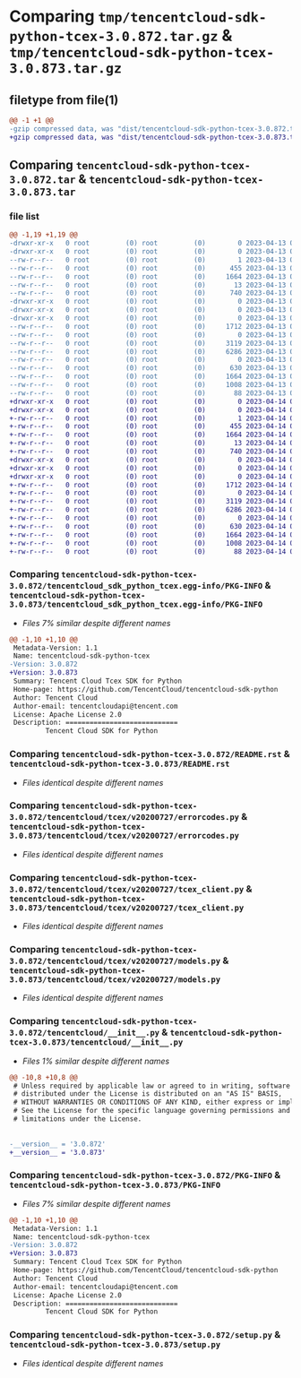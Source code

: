 # Comparing `tmp/tencentcloud-sdk-python-tcex-3.0.872.tar.gz` & `tmp/tencentcloud-sdk-python-tcex-3.0.873.tar.gz`

## filetype from file(1)

```diff
@@ -1 +1 @@
-gzip compressed data, was "dist/tencentcloud-sdk-python-tcex-3.0.872.tar", last modified: Thu Apr 13 00:58:32 2023, max compression
+gzip compressed data, was "dist/tencentcloud-sdk-python-tcex-3.0.873.tar", last modified: Fri Apr 14 00:53:43 2023, max compression
```

## Comparing `tencentcloud-sdk-python-tcex-3.0.872.tar` & `tencentcloud-sdk-python-tcex-3.0.873.tar`

### file list

```diff
@@ -1,19 +1,19 @@
-drwxr-xr-x   0 root         (0) root         (0)        0 2023-04-13 00:58:32.000000 tencentcloud-sdk-python-tcex-3.0.872/
-drwxr-xr-x   0 root         (0) root         (0)        0 2023-04-13 00:58:32.000000 tencentcloud-sdk-python-tcex-3.0.872/tencentcloud_sdk_python_tcex.egg-info/
--rw-r--r--   0 root         (0) root         (0)        1 2023-04-13 00:58:32.000000 tencentcloud-sdk-python-tcex-3.0.872/tencentcloud_sdk_python_tcex.egg-info/dependency_links.txt
--rw-r--r--   0 root         (0) root         (0)      455 2023-04-13 00:58:32.000000 tencentcloud-sdk-python-tcex-3.0.872/tencentcloud_sdk_python_tcex.egg-info/SOURCES.txt
--rw-r--r--   0 root         (0) root         (0)     1664 2023-04-13 00:58:32.000000 tencentcloud-sdk-python-tcex-3.0.872/tencentcloud_sdk_python_tcex.egg-info/PKG-INFO
--rw-r--r--   0 root         (0) root         (0)       13 2023-04-13 00:58:32.000000 tencentcloud-sdk-python-tcex-3.0.872/tencentcloud_sdk_python_tcex.egg-info/top_level.txt
--rw-r--r--   0 root         (0) root         (0)      740 2023-04-13 00:58:32.000000 tencentcloud-sdk-python-tcex-3.0.872/README.rst
-drwxr-xr-x   0 root         (0) root         (0)        0 2023-04-13 00:58:32.000000 tencentcloud-sdk-python-tcex-3.0.872/tencentcloud/
-drwxr-xr-x   0 root         (0) root         (0)        0 2023-04-13 00:58:32.000000 tencentcloud-sdk-python-tcex-3.0.872/tencentcloud/tcex/
-drwxr-xr-x   0 root         (0) root         (0)        0 2023-04-13 00:58:32.000000 tencentcloud-sdk-python-tcex-3.0.872/tencentcloud/tcex/v20200727/
--rw-r--r--   0 root         (0) root         (0)     1712 2023-04-13 00:58:32.000000 tencentcloud-sdk-python-tcex-3.0.872/tencentcloud/tcex/v20200727/errorcodes.py
--rw-r--r--   0 root         (0) root         (0)        0 2023-04-13 00:58:32.000000 tencentcloud-sdk-python-tcex-3.0.872/tencentcloud/tcex/v20200727/__init__.py
--rw-r--r--   0 root         (0) root         (0)     3119 2023-04-13 00:58:32.000000 tencentcloud-sdk-python-tcex-3.0.872/tencentcloud/tcex/v20200727/tcex_client.py
--rw-r--r--   0 root         (0) root         (0)     6286 2023-04-13 00:58:32.000000 tencentcloud-sdk-python-tcex-3.0.872/tencentcloud/tcex/v20200727/models.py
--rw-r--r--   0 root         (0) root         (0)        0 2023-04-13 00:58:32.000000 tencentcloud-sdk-python-tcex-3.0.872/tencentcloud/tcex/__init__.py
--rw-r--r--   0 root         (0) root         (0)      630 2023-04-13 00:58:32.000000 tencentcloud-sdk-python-tcex-3.0.872/tencentcloud/__init__.py
--rw-r--r--   0 root         (0) root         (0)     1664 2023-04-13 00:58:32.000000 tencentcloud-sdk-python-tcex-3.0.872/PKG-INFO
--rw-r--r--   0 root         (0) root         (0)     1008 2023-04-13 00:58:32.000000 tencentcloud-sdk-python-tcex-3.0.872/setup.py
--rw-r--r--   0 root         (0) root         (0)       88 2023-04-13 00:58:32.000000 tencentcloud-sdk-python-tcex-3.0.872/setup.cfg
+drwxr-xr-x   0 root         (0) root         (0)        0 2023-04-14 00:53:43.000000 tencentcloud-sdk-python-tcex-3.0.873/
+drwxr-xr-x   0 root         (0) root         (0)        0 2023-04-14 00:53:43.000000 tencentcloud-sdk-python-tcex-3.0.873/tencentcloud_sdk_python_tcex.egg-info/
+-rw-r--r--   0 root         (0) root         (0)        1 2023-04-14 00:53:43.000000 tencentcloud-sdk-python-tcex-3.0.873/tencentcloud_sdk_python_tcex.egg-info/dependency_links.txt
+-rw-r--r--   0 root         (0) root         (0)      455 2023-04-14 00:53:43.000000 tencentcloud-sdk-python-tcex-3.0.873/tencentcloud_sdk_python_tcex.egg-info/SOURCES.txt
+-rw-r--r--   0 root         (0) root         (0)     1664 2023-04-14 00:53:43.000000 tencentcloud-sdk-python-tcex-3.0.873/tencentcloud_sdk_python_tcex.egg-info/PKG-INFO
+-rw-r--r--   0 root         (0) root         (0)       13 2023-04-14 00:53:43.000000 tencentcloud-sdk-python-tcex-3.0.873/tencentcloud_sdk_python_tcex.egg-info/top_level.txt
+-rw-r--r--   0 root         (0) root         (0)      740 2023-04-14 00:53:43.000000 tencentcloud-sdk-python-tcex-3.0.873/README.rst
+drwxr-xr-x   0 root         (0) root         (0)        0 2023-04-14 00:53:43.000000 tencentcloud-sdk-python-tcex-3.0.873/tencentcloud/
+drwxr-xr-x   0 root         (0) root         (0)        0 2023-04-14 00:53:43.000000 tencentcloud-sdk-python-tcex-3.0.873/tencentcloud/tcex/
+drwxr-xr-x   0 root         (0) root         (0)        0 2023-04-14 00:53:43.000000 tencentcloud-sdk-python-tcex-3.0.873/tencentcloud/tcex/v20200727/
+-rw-r--r--   0 root         (0) root         (0)     1712 2023-04-14 00:53:43.000000 tencentcloud-sdk-python-tcex-3.0.873/tencentcloud/tcex/v20200727/errorcodes.py
+-rw-r--r--   0 root         (0) root         (0)        0 2023-04-14 00:53:43.000000 tencentcloud-sdk-python-tcex-3.0.873/tencentcloud/tcex/v20200727/__init__.py
+-rw-r--r--   0 root         (0) root         (0)     3119 2023-04-14 00:53:43.000000 tencentcloud-sdk-python-tcex-3.0.873/tencentcloud/tcex/v20200727/tcex_client.py
+-rw-r--r--   0 root         (0) root         (0)     6286 2023-04-14 00:53:43.000000 tencentcloud-sdk-python-tcex-3.0.873/tencentcloud/tcex/v20200727/models.py
+-rw-r--r--   0 root         (0) root         (0)        0 2023-04-14 00:53:43.000000 tencentcloud-sdk-python-tcex-3.0.873/tencentcloud/tcex/__init__.py
+-rw-r--r--   0 root         (0) root         (0)      630 2023-04-14 00:53:43.000000 tencentcloud-sdk-python-tcex-3.0.873/tencentcloud/__init__.py
+-rw-r--r--   0 root         (0) root         (0)     1664 2023-04-14 00:53:43.000000 tencentcloud-sdk-python-tcex-3.0.873/PKG-INFO
+-rw-r--r--   0 root         (0) root         (0)     1008 2023-04-14 00:53:43.000000 tencentcloud-sdk-python-tcex-3.0.873/setup.py
+-rw-r--r--   0 root         (0) root         (0)       88 2023-04-14 00:53:43.000000 tencentcloud-sdk-python-tcex-3.0.873/setup.cfg
```

### Comparing `tencentcloud-sdk-python-tcex-3.0.872/tencentcloud_sdk_python_tcex.egg-info/PKG-INFO` & `tencentcloud-sdk-python-tcex-3.0.873/tencentcloud_sdk_python_tcex.egg-info/PKG-INFO`

 * *Files 7% similar despite different names*

```diff
@@ -1,10 +1,10 @@
 Metadata-Version: 1.1
 Name: tencentcloud-sdk-python-tcex
-Version: 3.0.872
+Version: 3.0.873
 Summary: Tencent Cloud Tcex SDK for Python
 Home-page: https://github.com/TencentCloud/tencentcloud-sdk-python
 Author: Tencent Cloud
 Author-email: tencentcloudapi@tencent.com
 License: Apache License 2.0
 Description: ============================
         Tencent Cloud SDK for Python
```

### Comparing `tencentcloud-sdk-python-tcex-3.0.872/README.rst` & `tencentcloud-sdk-python-tcex-3.0.873/README.rst`

 * *Files identical despite different names*

### Comparing `tencentcloud-sdk-python-tcex-3.0.872/tencentcloud/tcex/v20200727/errorcodes.py` & `tencentcloud-sdk-python-tcex-3.0.873/tencentcloud/tcex/v20200727/errorcodes.py`

 * *Files identical despite different names*

### Comparing `tencentcloud-sdk-python-tcex-3.0.872/tencentcloud/tcex/v20200727/tcex_client.py` & `tencentcloud-sdk-python-tcex-3.0.873/tencentcloud/tcex/v20200727/tcex_client.py`

 * *Files identical despite different names*

### Comparing `tencentcloud-sdk-python-tcex-3.0.872/tencentcloud/tcex/v20200727/models.py` & `tencentcloud-sdk-python-tcex-3.0.873/tencentcloud/tcex/v20200727/models.py`

 * *Files identical despite different names*

### Comparing `tencentcloud-sdk-python-tcex-3.0.872/tencentcloud/__init__.py` & `tencentcloud-sdk-python-tcex-3.0.873/tencentcloud/__init__.py`

 * *Files 1% similar despite different names*

```diff
@@ -10,8 +10,8 @@
 # Unless required by applicable law or agreed to in writing, software
 # distributed under the License is distributed on an "AS IS" BASIS,
 # WITHOUT WARRANTIES OR CONDITIONS OF ANY KIND, either express or implied.
 # See the License for the specific language governing permissions and
 # limitations under the License.
 
 
-__version__ = '3.0.872'
+__version__ = '3.0.873'
```

### Comparing `tencentcloud-sdk-python-tcex-3.0.872/PKG-INFO` & `tencentcloud-sdk-python-tcex-3.0.873/PKG-INFO`

 * *Files 7% similar despite different names*

```diff
@@ -1,10 +1,10 @@
 Metadata-Version: 1.1
 Name: tencentcloud-sdk-python-tcex
-Version: 3.0.872
+Version: 3.0.873
 Summary: Tencent Cloud Tcex SDK for Python
 Home-page: https://github.com/TencentCloud/tencentcloud-sdk-python
 Author: Tencent Cloud
 Author-email: tencentcloudapi@tencent.com
 License: Apache License 2.0
 Description: ============================
         Tencent Cloud SDK for Python
```

### Comparing `tencentcloud-sdk-python-tcex-3.0.872/setup.py` & `tencentcloud-sdk-python-tcex-3.0.873/setup.py`

 * *Files identical despite different names*

